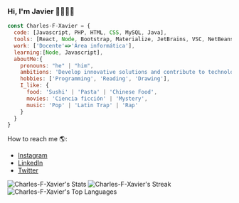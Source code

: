 ### Hi, I'm Javier 👋👨🏽‍💻

<!-- Picture -->

```js
const Charles-F-Xavier = {
  code: [Javascript, PHP, HTML, CSS, MySQL, Java],
  tools: [React, Node, Bootstrap, Materialize, JetBrains, VSC, NetBeans],
  work: ['Docente'=>'Área informática'],
  learning:[Node, Javascript],
  aboutMe:{
    pronouns: "he" | "him",
    ambitions: 'Develop innovative solutions and contribute to technological growth',
    hobbies: ['Programming', 'Reading', 'Drawing'],
    I_like: {
      food: 'Sushi' | 'Pasta' | 'Chinese Food',
      movies: 'Ciencia ficción' | 'Mystery',
      music: 'Pop' | 'Latin Trap' | 'Rap'
    }
  }
}
```

How to reach me 🌎:
- [Instagram](https://www.instagram.com/javi._.rulitos/)
- [LinkedIn](https://www.linkedin.com/in/javier-villalobos-ramírez-21b803260/)
- [Twitter](https://twitter.com/Javi_1Rulitos)

![Charles-F-Xavier's Stats](https://github-readme-stats.vercel.app/api?username=Charles-F-Xavier&theme=tokyonight&show_icons=true&hide_border=true&count_private=true)
![Charles-F-Xavier's Streak](https://github-readme-streak-stats.herokuapp.com/?user=Charles-F-Xavier&theme=tokyonight&hide_border=true)
![Charles-F-Xavier's Top Languages](https://github-readme-stats.vercel.app/api/top-langs/?username=Charles-F-Xavier&theme=tokyonight&show_icons=true&hide_border=true&layout=compact)
<!--
**Charles-F-Xavier/Charles-F-Xavier** is a ✨ _special_ ✨ repository because its `README.md` (this file) appears on your GitHub profile.

Here are some ideas to get you started:

- 🔭 I’m currently working on ...
- 🌱 I’m currently learning ...
- 👯 I’m looking to collaborate on ...
- 🤔 I’m looking for help with ...
- 💬 Ask me about ...
- 📫 How to reach me: ...
- 😄 Pronouns: ...
- ⚡ Fun fact: ...
-->
